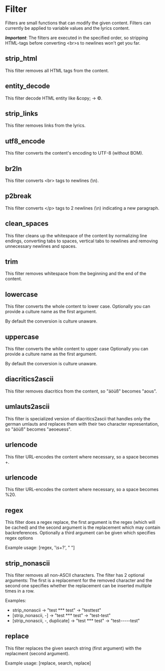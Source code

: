 Filter
======

Filters are small functions that can modify the given content.
Filters can currently be applied to variable values and the lyrics
content.

***Important***: The filters are executed in the specified order, so stripping HTML-tags
                 before converting \<br\>s to newlines won't get you far.


strip_html
----------
This filter removes all HTML tags from the content.


entity_decode
-------------
This filter decode HTML entity like \&copy; -> ©.


strip_links
-----------
This filter removes links from the lyrics.


utf8_encode
-----------
This filter converts the content's encoding to UTF-8 (without BOM).


br2ln
-----
This filter converts \<br\> tags to newlines (\n).


p2break
-------
This filter converts \</p\> tags to 2 newlines (\n) indicating a new paragraph.


clean_spaces
------------
This filter cleans up the whitespace of the content by normalizing line endings,
converting tabs to spaces, vertical tabs to newlines and
removing unnecessary newlines and spaces.


trim
----
This filter removes whitespace from the beginning and the end of the content.


lowercase
---------
This filter converts the whole content to lower case.
Optionally you can provide a culture name as the first argument.

By default the conversion is culture unaware.


uppercase
---------
This filter converts the while content to upper case
Optionally you can provide a culture name as the first argument.

By default the conversion is culture unaware.


diacritics2ascii
----------------
This filter removes diacritics from the content, so "äöüß" becomes "aous".


umlauts2ascii
-------------
This filter is specialized version of diacritics2ascii that handles
only the german umlauts and replaces them with their two character
representation, so "äöüß" becomes "aeoeuess".


urlencode
---------
This filter URL-encodes the content where necessary, so a space becomes +.

urlencode
---------
This filter URL-encodes the content where necessary, so a space becomes %20.


regex
-----
This filter does a regex replace, the first argument is the regex (which will be cached)
and the second argument is the replacement which may contain backreferences.
Optionally a third argument can be given which specifies regex options

Example usage: [regex, '\\s+?', " "]


strip_nonascii
--------------
This filter removes all non-ASCII characters.
The filter has 2 optional arguments: The first is a replacement for
the removed character and the second one specifies whether the replacement
can be inserted multiple times in a row.

Examples:

* strip_nonascii                 -> "test *** test" -> "testtest"
* [strip_nonascii, -]            -> "test *** test" -> "test-test"
* [strip_nonascii, -, duplicate] -> "test *** test" -> "test-----test"


replace
-------
This filter replaces the given search string (first argument) with
the replacment (second argument).

Example usage: [replace, search, replace]
